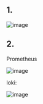 ## 1.
![image](https://github.com/nikitosing/core-course-labs/assets/32202610/9ec89723-4406-4a8b-8258-80e947ce1598)

## 2. 
Prometheus

![image](https://github.com/nikitosing/core-course-labs/assets/32202610/029f1927-d7fb-4449-9266-ff389eb0f332)

loki:

![image](https://github.com/nikitosing/core-course-labs/assets/32202610/2c62bf33-2553-4373-9fc6-28115e749d5f)
